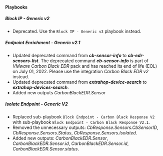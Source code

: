 #### Playbooks

##### Block IP - Generic v2

- Deprecated. Use the `Block IP - Generic v3` playbook instead.

##### Endpoint Enrichment - Generic v2.1

- Updated deprecated command from ***cb-sensor-info*** to ***cb-edr-sensors-list***. The deprecated command ***cb-sensor-info*** is part of *VMware Carbon Black EDR* pack and has reached its end of life (EOL) on July 01, 2022.
Please use the integration *Carbon Black EDR v2* instead.
- Updated deprecated command from ***extrahop-device-search*** to ***extrahop-devices-search***.
- Added new outputs *CarbonBlackEDR.Sensor*

##### Isolate Endpoint - Generic V2

- Replaced sub-playbook `Block Endpoint - Carbon Black Response V2` with sub-playbook `Block Endpoint - Carbon Black Response V2.1`.
- Removed the unnecessary outputs: *CbResponse.Sensors.CbSensorID*, *CbResponse.Sensors.Status*, *CbResponse.Sensors.Isolated*.
- Added new outputs: *CarbonBlackEDR.Sensor*, *CarbonBlackEDR.Sensor.id*, *CarbonBlackEDR.Sensor.id*, *CarbonBlackEDR.Sensor.status*.